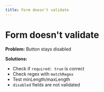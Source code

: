 ```yaml
---
title: Form doesn't validate
---
```


# Form doesn't validate

**Problem:** Button stays disabled

**Solutions:**
- Check if `required: true` is correct
- Check regex with `matchRegex`
- Test minLength/maxLength
- `disabled` fields are not validated